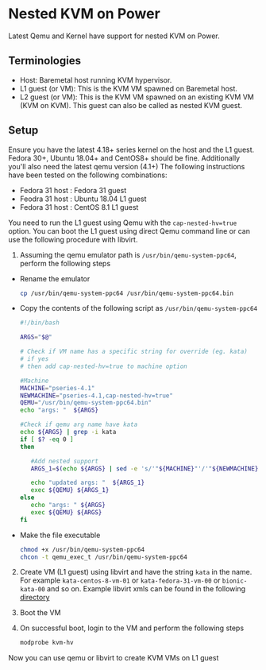 # Nested KVM on Power
Latest Qemu and Kernel have support for nested KVM on Power.

## Terminologies

- Host: Baremetal host running KVM hypervisor.
- L1 guest (or VM): This is the KVM VM spawned on Baremetal host.
- L2 guest (or VM): This is the KVM VM spawned on an existing KVM VM (KVM on KVM). This guest can also be called as nested KVM guest.

## Setup
Ensure you have the latest 4.18+ series kernel on the host and the L1 guest. Fedora 30+, Ubuntu 18.04+ and CentOS8+ should be fine. Additionally you'll also need the latest qemu version (4.1+)
The following instructions have been tested on the following combinations:
- Fedora 31 host : Fedora 31 guest
- Feodra 31 host : Ubuntu 18.04 L1 guest
- Fedora 31 host : CentOS 8.1 L1 guest

You need to run the L1 guest using Qemu with the `cap-nested-hv=true` option.
You can boot the L1 guest using direct Qemu command line or can use the following procedure with libvirt.

1. Assuming the qemu emulator path is `/usr/bin/qemu-system-ppc64`, perform the following steps

- Rename the emulator
   ```sh
   cp /usr/bin/qemu-system-ppc64 /usr/bin/qemu-system-ppc64.bin
   ```

- Copy the contents of the following script as `/usr/bin/qemu-system-ppc64`
   ```sh
   #!/bin/bash

   ARGS="$@"

   # Check if VM name has a specific string for override (eg. kata)
   # if yes
   # then add cap-nested-hv=true to machine option

   #Machine
   MACHINE="pseries-4.1"
   NEWMACHINE="pseries-4.1,cap-nested-hv=true"
   QEMU="/usr/bin/qemu-system-ppc64.bin"
   echo "args: "  ${ARGS}

   #Check if qemu arg name have kata
   echo ${ARGS} | grep -i kata
   if [ $? -eq 0 ]
   then

      #Add nested support
      ARGS_1=$(echo ${ARGS} | sed -e 's/'"${MACHINE}"'/'"${NEWMACHINE}"'/g')

      echo "updated args: "  ${ARGS_1}
      exec ${QEMU} ${ARGS_1}
   else
      echo "args: " ${ARGS}
      exec ${QEMU} ${ARGS}
   fi
   ```

- Make the file executable
   ```sh
   chmod +x /usr/bin/qemu-system-ppc64
   chcon -t qemu_exec_t /usr/bin/qemu-system-ppc64
   ```

2. Create VM (L1 guest) using libvirt and have the string `kata` in the name. For example `kata-centos-8-vm-01` or `kata-fedora-31-vm-00` or `bionic-kata-00` and so on. Example libvirt xmls can be found in the following [directory](./libvirt-xmls)

3. Boot the VM

4. On successful boot, login to the VM and perform the following steps
   ```sh
   modprobe kvm-hv
   ```

Now you can use qemu or libvirt to create KVM VMs on L1 guest
